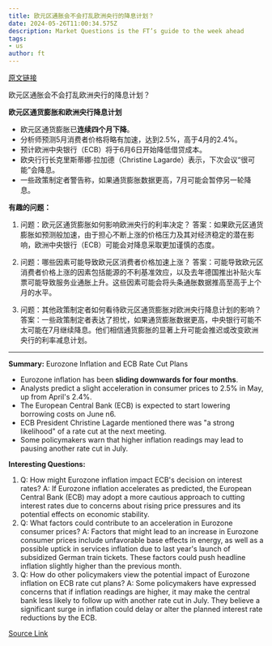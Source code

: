 ```yaml
---
title: 欧元区通胀会不会打乱欧洲央行的降息计划？
date: 2024-05-26T11:00:34.575Z
description: Market Questions is the FT’s guide to the week ahead
tags: 
- us
author: ft
---
```


[原文链接](https://ft.com/content/1fc187b1-f046-48a6-ad5d-546717edd3dd)

欧元区通胀会不会打乱欧洲央行的降息计划？

**欧元区通货膨胀和欧洲央行降息计划**
- 欧元区通货膨胀已**连续四个月下降**。
- 分析师预测5月消费者价格将略有加速，达到2.5%，高于4月的2.4%。
- 预计欧洲中央银行（ECB）将于6月6日开始降低借贷成本。
- 欧央行行长克里斯蒂娜·拉加德（Christine Lagarde）表示，下次会议“很可能”会降息。
- 一些政策制定者警告称，如果通货膨胀数据更高，7月可能会暂停另一轮降息。

**有趣的问题：**

1. 问题：欧元区通货膨胀如何影响欧洲央行的利率决定？
   答案：如果欧元区通货膨胀如预测般加速，由于担心不断上涨的价格压力及其对经济稳定的潜在影响，欧洲中央银行（ECB）可能会对降息采取更加谨慎的态度。

2. 问题：哪些因素可能导致欧元区消费者价格加速上涨？
   答案：可能导致欧元区消费者价格上涨的因素包括能源的不利基准效应，以及去年德国推出补贴火车票可能导致服务业通胀上升。这些因素可能会将头条通胀数据推高至高于上个月的水平。

3. 问题：其他政策制定者如何看待欧元区通货膨胀对欧洲央行降息计划的影响？
   答案：一些政策制定者表达了担忧，如果通货膨胀数据更高，中央银行可能不太可能在7月继续降息。他们相信通货膨胀的显著上升可能会推迟或改变欧洲央行的利率减息计划。

---

**Summary:**
Eurozone Inflation and ECB Rate Cut Plans
- Eurozone inflation has been **sliding downwards for four months**.
- Analysts predict a slight acceleration in consumer prices to 2.5% in May, up from April's 2.4%.
- The European Central Bank (ECB) is expected to start lowering borrowing costs on June n6.
- ECB President Christine Lagarde mentioned there was "a strong likelihood" of a rate cut at the next meeting.
- Some policymakers warn that higher inflation readings may lead to pausing another rate cut in July.

**Interesting Questions:**
1. Q: How might Eurozone inflation impact ECB's decision on interest rates?
   A: If Eurozone inflation accelerates as predicted, the European Central Bank (ECB) may adopt a more cautious approach to cutting interest rates due to concerns about rising price pressures and its potential effects on economic stability.
2. Q: What factors could contribute to an acceleration in Eurozone consumer prices?
   A: Factors that might lead to an increase in Eurozone consumer prices include unfavorable base effects in energy, as well as a possible uptick in services inflation due to last year's launch of subsidized German train tickets. These factors could push headline inflation slightly higher than the previous month.
3. Q: How do other policymakers view the potential impact of Eurozone inflation on ECB rate cut plans?
   A: Some policymakers have expressed concerns that if inflation readings are higher, it may make the central bank less likely to follow up with another rate cut in July. They believe a significant surge in inflation could delay or alter the planned interest rate reductions by the ECB.

[Source Link](https://ft.com/content/1fc187b1-f046-48a6-ad5d-546717edd3dd)

